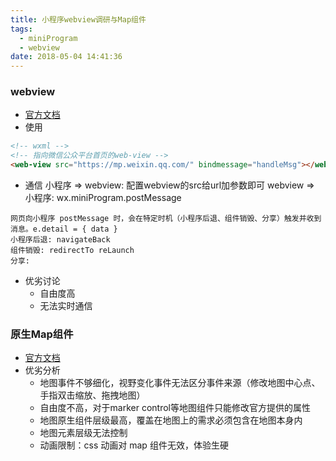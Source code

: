 ```yaml
---
title: 小程序webview调研与Map组件
tags: 
  - miniProgram
  - webview
date: 2018-05-04 14:41:36
---
```

### webview
- [官方文档](https://developers.weixin.qq.com/miniprogram/dev/component/web-view.html)
- 使用
```html
<!-- wxml -->
<!-- 指向微信公众平台首页的web-view -->
<web-view src="https://mp.weixin.qq.com/" bindmessage="handleMsg"></web-view>
```
- 通信
小程序 => webview: 配置webview的src给url加参数即可
webview => 小程序: wx.miniProgram.postMessage
<!-- more -->
```
网页向小程序 postMessage 时，会在特定时机（小程序后退、组件销毁、分享）触发并收到消息。e.detail = { data }
小程序后退: navigateBack
组件销毁: redirectTo reLaunch
分享: 
```
- 优劣讨论 
  - 自由度高
  - 无法实时通信 

### 原生Map组件
- [官方文档](https://developers.weixin.qq.com/miniprogram/dev/component/map.html#map)
- 优劣分析
  - 地图事件不够细化，视野变化事件无法区分事件来源（修改地图中心点、手指双击缩放、拖拽地图）
  - 自由度不高，对于marker control等地图组件只能修改官方提供的属性
  - 地图原生组件层级最高，覆盖在地图上的需求必须包含在地图本身内
  - 地图元素层级无法控制
  - 动画限制：css 动画对 map 组件无效，体验生硬
